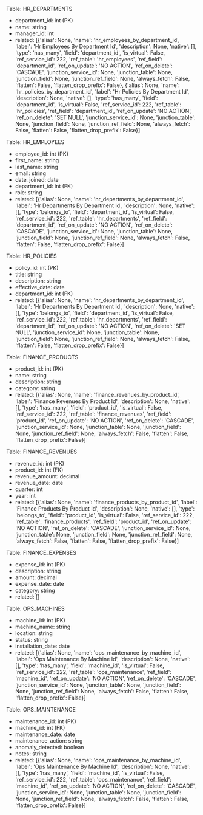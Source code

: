 Table: HR_DEPARTMENTS
- department_id: int (PK)
- name: string
- manager_id: int
- related: [{'alias': None,
  'name': 'hr_employees_by_department_id',
  'label': 'Hr Employees By Department Id',
  'description': None,
  'native': [],
  'type': 'has_many',
  'field': 'department_id',
  'is_virtual': False,
  'ref_service_id': 222,
  'ref_table': 'hr_employees',
  'ref_field': 'department_id',
  'ref_on_update': 'NO ACTION',
  'ref_on_delete': 'CASCADE',
  'junction_service_id': None,
  'junction_table': None,
  'junction_field': None,
  'junction_ref_field': None,
  'always_fetch': False,
  'flatten': False,
  'flatten_drop_prefix': False},
 {'alias': None,
  'name': 'hr_policies_by_department_id',
  'label': 'Hr Policies By Department Id',
  'description': None,
  'native': [],
  'type': 'has_many',
  'field': 'department_id',
  'is_virtual': False,
  'ref_service_id': 222,
  'ref_table': 'hr_policies',
  'ref_field': 'department_id',
  'ref_on_update': 'NO ACTION',
  'ref_on_delete': 'SET NULL',
  'junction_service_id': None,
  'junction_table': None,
  'junction_field': None,
  'junction_ref_field': None,
  'always_fetch': False,
  'flatten': False,
  'flatten_drop_prefix': False}]

Table: HR_EMPLOYEES
- employee_id: int (PK)
- first_name: string
- last_name: string
- email: string
- date_joined: date
- department_id: int (FK)
- role: string
- related: [{'alias': None,
  'name': 'hr_departments_by_department_id',
  'label': 'Hr Departments By Department Id',
  'description': None,
  'native': [],
  'type': 'belongs_to',
  'field': 'department_id',
  'is_virtual': False,
  'ref_service_id': 222,
  'ref_table': 'hr_departments',
  'ref_field': 'department_id',
  'ref_on_update': 'NO ACTION',
  'ref_on_delete': 'CASCADE',
  'junction_service_id': None,
  'junction_table': None,
  'junction_field': None,
  'junction_ref_field': None,
  'always_fetch': False,
  'flatten': False,
  'flatten_drop_prefix': False}]

Table: HR_POLICIES
- policy_id: int (PK)
- title: string
- description: string
- effective_date: date
- department_id: int (FK)
- related: [{'alias': None,
  'name': 'hr_departments_by_department_id',
  'label': 'Hr Departments By Department Id',
  'description': None,
  'native': [],
  'type': 'belongs_to',
  'field': 'department_id',
  'is_virtual': False,
  'ref_service_id': 222,
  'ref_table': 'hr_departments',
  'ref_field': 'department_id',
  'ref_on_update': 'NO ACTION',
  'ref_on_delete': 'SET NULL',
  'junction_service_id': None,
  'junction_table': None,
  'junction_field': None,
  'junction_ref_field': None,
  'always_fetch': False,
  'flatten': False,
  'flatten_drop_prefix': False}]

Table: FINANCE_PRODUCTS
- product_id: int (PK)
- name: string
- description: string
- category: string
- related: [{'alias': None,
  'name': 'finance_revenues_by_product_id',
  'label': 'Finance Revenues By Product Id',
  'description': None,
  'native': [],
  'type': 'has_many',
  'field': 'product_id',
  'is_virtual': False,
  'ref_service_id': 222,
  'ref_table': 'finance_revenues',
  'ref_field': 'product_id',
  'ref_on_update': 'NO ACTION',
  'ref_on_delete': 'CASCADE',
  'junction_service_id': None,
  'junction_table': None,
  'junction_field': None,
  'junction_ref_field': None,
  'always_fetch': False,
  'flatten': False,
  'flatten_drop_prefix': False}]

Table: FINANCE_REVENUES
- revenue_id: int (PK)
- product_id: int (FK)
- revenue_amount: decimal
- revenue_date: date
- quarter: int
- year: int
- related: [{'alias': None,
  'name': 'finance_products_by_product_id',
  'label': 'Finance Products By Product Id',
  'description': None,
  'native': [],
  'type': 'belongs_to',
  'field': 'product_id',
  'is_virtual': False,
  'ref_service_id': 222,
  'ref_table': 'finance_products',
  'ref_field': 'product_id',
  'ref_on_update': 'NO ACTION',
  'ref_on_delete': 'CASCADE',
  'junction_service_id': None,
  'junction_table': None,
  'junction_field': None,
  'junction_ref_field': None,
  'always_fetch': False,
  'flatten': False,
  'flatten_drop_prefix': False}]

Table: FINANCE_EXPENSES
- expense_id: int (PK)
- description: string
- amount: decimal
- expense_date: date
- category: string
- related: []

Table: OPS_MACHINES
- machine_id: int (PK)
- machine_name: string
- location: string
- status: string
- installation_date: date
- related: [{'alias': None,
  'name': 'ops_maintenance_by_machine_id',
  'label': 'Ops Maintenance By Machine Id',
  'description': None,
  'native': [],
  'type': 'has_many',
  'field': 'machine_id',
  'is_virtual': False,
  'ref_service_id': 222,
  'ref_table': 'ops_maintenance',
  'ref_field': 'machine_id',
  'ref_on_update': 'NO ACTION',
  'ref_on_delete': 'CASCADE',
  'junction_service_id': None,
  'junction_table': None,
  'junction_field': None,
  'junction_ref_field': None,
  'always_fetch': False,
  'flatten': False,
  'flatten_drop_prefix': False}]

Table: OPS_MAINTENANCE
- maintenance_id: int (PK)
- machine_id: int (FK)
- maintenance_date: date
- maintenance_action: string
- anomaly_detected: boolean
- notes: string
- related: [{'alias': None,
  'name': 'ops_maintenance_by_machine_id',
  'label': 'Ops Maintenance By Machine Id',
  'description': None,
  'native': [],
  'type': 'has_many',
  'field': 'machine_id',
  'is_virtual': False,
  'ref_service_id': 222,
  'ref_table': 'ops_maintenance',
  'ref_field': 'machine_id',
  'ref_on_update': 'NO ACTION',
  'ref_on_delete': 'CASCADE',
  'junction_service_id': None,
  'junction_table': None,
  'junction_field': None,
  'junction_ref_field': None,
  'always_fetch': False,
  'flatten': False,
  'flatten_drop_prefix': False}]
